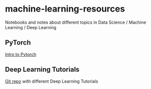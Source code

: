 # machine-learning-resources
Notebooks and notes about different topics in Data Science / Machine Learning / Deep Learning

## PyTorch

[Intro to Pytorch](https://github.com/emmajslz/machine-learning-resources/blob/main/intro_to_pytorch.ipynb)

## Deep Learning Tutorials

[Git repo](https://github.com/yanneta/deep-learning-tutorials) with different Deep Learning Tutorials